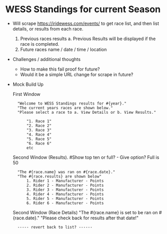 # WESS Standings for current Season

- Will scrape https://iridewess.com/events/ to get race list, and then list details, or results from each race.
	1. Previous races results
		a. Previous Results will be displayed if the race is completed.
	2. Future races name / date / time / location




- Challenges / additional thoughts
	- How to make this fail proof for future?
	- Would it be a simple URL change for scrape in future?


- Mock Build Up

	First Window

		"Welcome to WESS Standings results for #{year}."
		"The current years races are shown below."
		"Please select a race to a. View Details or b. View Results."

			"1. Race 1"
			"2. Race 2"
			"3. Race 3"
			"4. Race 4"
			"5. Race 5"
			"6. Race 6"
			etc


	Second Window (Results). #Show top ten or full? - Give option? Full is 50

		"The #{race.name} was ran on #{race.date}."
		"The #{race.results} are shown below"
			1. Rider 1 - Manufacturer - Points
			2. Rider 2 - Manufacturer - Points
			3. Rider 3 - Manufacturer - Points
			4. Rider 4 - Manufacturer - Points
			5. Rider 5 - Manufacturer - Points
			6. Rider 6 - Manufacturer - Points


	Second Window (Race Details)
		"The #{race.name} is set to be ran on #{race.date}."
		"Please check back for results after that date!"

		----- revert back to list? ------